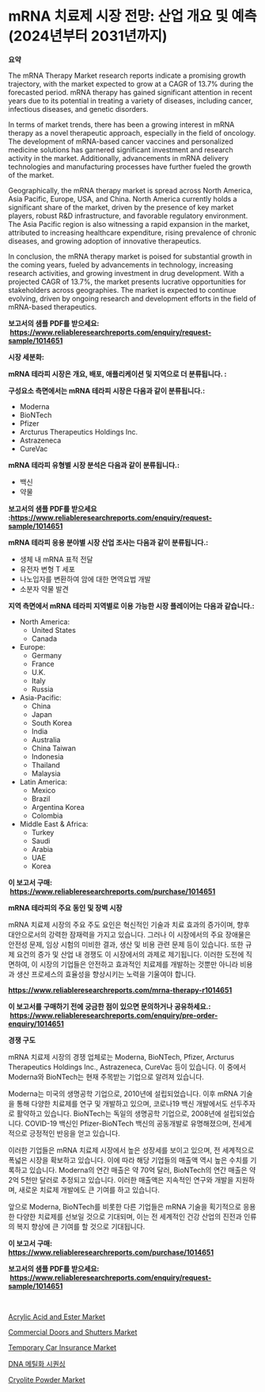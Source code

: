 <p><h1>mRNA 치료제 시장 전망: 산업 개요 및 예측 (2024년부터 2031년까지)</h1></p><p><strong>요약</strong></p>
<p><p>The mRNA Therapy Market research reports indicate a promising growth trajectory, with the market expected to grow at a CAGR of 13.7% during the forecasted period. mRNA therapy has gained significant attention in recent years due to its potential in treating a variety of diseases, including cancer, infectious diseases, and genetic disorders.</p><p>In terms of market trends, there has been a growing interest in mRNA therapy as a novel therapeutic approach, especially in the field of oncology. The development of mRNA-based cancer vaccines and personalized medicine solutions has garnered significant investment and research activity in the market. Additionally, advancements in mRNA delivery technologies and manufacturing processes have further fueled the growth of the market.</p><p>Geographically, the mRNA therapy market is spread across North America, Asia Pacific, Europe, USA, and China. North America currently holds a significant share of the market, driven by the presence of key market players, robust R&D infrastructure, and favorable regulatory environment. The Asia Pacific region is also witnessing a rapid expansion in the market, attributed to increasing healthcare expenditure, rising prevalence of chronic diseases, and growing adoption of innovative therapeutics.</p><p>In conclusion, the mRNA therapy market is poised for substantial growth in the coming years, fueled by advancements in technology, increasing research activities, and growing investment in drug development. With a projected CAGR of 13.7%, the market presents lucrative opportunities for stakeholders across geographies. The market is expected to continue evolving, driven by ongoing research and development efforts in the field of mRNA-based therapeutics.</p></p>
<p><strong>보고서의 샘플 PDF를 받으세요: &nbsp;<a href="https://www.reliableresearchreports.com/enquiry/request-sample/1014651">https://www.reliableresearchreports.com/enquiry/request-sample/1014651</a></strong></p>
<p><strong>시장 세분화:</strong></p>
<p><strong> mRNA 테라피 시장은 개요, 배포, 애플리케이션 및 지역으로 더 분류됩니다. :</strong></p>
<p><strong>구성요소 측면에서는 mRNA 테라피 시장은 다음과 같이 분류됩니다.:</strong></p>
<p><ul><li>Moderna</li><li>BioNTech</li><li>Pfizer</li><li>Arcturus Therapeutics Holdings Inc.</li><li>Astrazeneca</li><li>CureVac</li></ul></p>
<p><strong> mRNA 테라피 유형별 시장 분석은 다음과 같이 분류됩니다.:</strong></p>
<p><ul><li>백신</li><li>약물</li></ul></p>
<p><strong>보고서의 샘플 PDF를 받으세요 :<a href="https://www.reliableresearchreports.com/enquiry/request-sample/1014651">https://www.reliableresearchreports.com/enquiry/request-sample/1014651</a></strong></p>
<p><strong> mRNA 테라피 응용 분야별 시장 산업 조사는 다음과 같이 분류됩니다.:</strong></p>
<p><ul><li>생체 내 mRNA 표적 전달</li><li>유전자 변형 T 세포</li><li>나노입자를 변환하여 암에 대한 면역요법 개발</li><li>소분자 약물 발견</li></ul></p>
<p><strong>지역 측면에서 mRNA 테라피 지역별로 이용 가능한 시장 플레이어는 다음과 같습니다.:</strong></p>
<p><ul>
    <li>
        North America:
        <ul>
            <li>United States</li>
            <li>Canada</li>
        </ul>
    </li>
    <li>
        Europe:
        <ul>
            <li>Germany</li>
            <li>France</li>
            <li>U.K.</li>
            <li>Italy</li>
            <li>Russia</li>
        </ul>
    </li>
    <li>
        Asia-Pacific:
        <ul>
            <li>China</li>
            <li>Japan</li>
            <li>South Korea</li>
            <li>India</li>
            <li>Australia</li>
            <li>China Taiwan</li>
            <li>Indonesia</li>
            <li>Thailand</li>
            <li>Malaysia</li>
        </ul>
    </li>
    <li>
        Latin America:
        <ul>
            <li>Mexico</li>
            <li>Brazil</li>
            <li>Argentina Korea</li>
            <li>Colombia</li>
        </ul>
    </li>
    <li>
        Middle East & Africa:
        <ul>
            <li>Turkey</li>
            <li>Saudi</li>
            <li>Arabia</li>
            <li>UAE</li>
            <li>Korea</li>
        </ul>
    </li>
    </ul></p>
<p><strong>이 보고서 구매: &nbsp;<a href="https://www.reliableresearchreports.com/purchase/1014651">https://www.reliableresearchreports.com/purchase/1014651</a></strong></p>
<p><strong>mRNA 테라피의 주요 동인 및 장벽 시장</strong></p>
<p><p>mRNA 치료제 시장의 주요 주도 요인은 혁신적인 기술과 치료 효과의 증가이며, 향후 대안으로서의 강력한 잠재력을 가지고 있습니다. 그러나 이 시장에서의 주요 장애물은 안전성 문제, 임상 시험의 미비한 결과, 생산 및 비용 관련 문제 등이 있습니다. 또한 규제 요건의 증가 및 산업 내 경쟁도 이 시장에서의 과제로 제기됩니다. 이러한 도전에 직면하여, 이 시장의 기업들은 안전하고 효과적인 치료제를 개발하는 것뿐만 아니라 비용과 생산 프로세스의 효율성을 향상시키는 노력을 기울여야 합니다.</p></p>
<p><strong><a href="https://www.reliableresearchreports.com/mrna-therapy-r1014651">https://www.reliableresearchreports.com/mrna-therapy-r1014651</a></strong></p>
<p><strong>이 보고서를 구매하기 전에 궁금한 점이 있으면 문의하거나 공유하세요.: &nbsp;<a href="https://www.reliableresearchreports.com/enquiry/pre-order-enquiry/1014651">https://www.reliableresearchreports.com/enquiry/pre-order-enquiry/1014651</a></strong></p>
<p><strong>경쟁 구도</strong></p>
<p><p>mRNA 치료제 시장의 경쟁 업체로는 Moderna, BioNTech, Pfizer, Arcturus Therapeutics Holdings Inc., Astrazeneca, CureVac 등이 있습니다. 이 중에서 Moderna와 BioNTech는 현재 주목받는 기업으로 알려져 있습니다.</p><p>Moderna는 미국의 생명공학 기업으로, 2010년에 설립되었습니다. 이후 mRNA 기술을 통해 다양한 치료제를 연구 및 개발하고 있으며, 코로나19 백신 개발에서도 선두주자로 활약하고 있습니다. BioNTech는 독일의 생명공학 기업으로, 2008년에 설립되었습니다. COVID-19 백신인 Pfizer-BioNTech 백신의 공동개발로 유명해졌으며, 전세계적으로 긍정적인 반응을 얻고 있습니다.</p><p>이러한 기업들은 mRNA 치료제 시장에서 높은 성장세를 보이고 있으며, 전 세계적으로 폭넓은 시장을 확보하고 있습니다. 이에 따라 해당 기업들의 매출액 역시 높은 수치를 기록하고 있습니다. Moderna의 연간 매출은 약 70억 달러, BioNTech의 연간 매출은 약 2억 5천만 달러로 추정되고 있습니다. 이러한 매출액은 지속적인 연구와 개발을 지원하며, 새로운 치료제 개발에도 큰 기여를 하고 있습니다.</p><p>앞으로 Moderna, BioNTech를 비롯한 다른 기업들은 mRNA 기술을 획기적으로 응용한 다양한 치료제를 선보일 것으로 기대되며, 이는 전 세계적인 건강 산업의 진전과 인류의 복지 향상에 큰 기여를 할 것으로 기대됩니다.</p></p>
<p><strong>이 보고서 구매: &nbsp; <a href="https://www.reliableresearchreports.com/purchase/1014651">https://www.reliableresearchreports.com/purchase/1014651</a></strong></p>
<p><strong>보고서의 샘플 PDF를 받으세요: &nbsp;<a href="https://www.reliableresearchreports.com/enquiry/request-sample/1014651">https://www.reliableresearchreports.com/enquiry/request-sample/1014651</a></strong><strong></strong></p>
<p>&nbsp;</p>
<p><p><a href="https://www.linkedin.com/pulse/acrylic-acid-ester-market-size-focuses-dynamics-in-depth-kmxle?trackingId=W3LFbFDm7iUg0F8ZDHsDGg%3D%3D">Acrylic Acid and Ester Market</a></p><p><a href="https://www.linkedin.com/pulse/commercial-doors-shutters-market-insights-players-forecast-8o5se?trackingId=mnlGU%2BAQEBsh0ijS6NDzqQ%3D%3D">Commercial Doors and Shutters Market</a></p><p><a href="https://github.com/julyju69/Market-Research-Report-List-2/blob/main/temporary-car-insurance-market.md">Temporary Car Insurance Market</a></p><p><a href="https://github.com/JackieFauhey9089475/Market-Research-Report-List-1/blob/main/482679923516.md">DNA 메틸화 시퀀싱</a></p><p><a href="https://issuu.com/reportprime-2/docs/cryolite-powder-market-size-2030.pptx">Cryolite Powder Market</a></p></p>